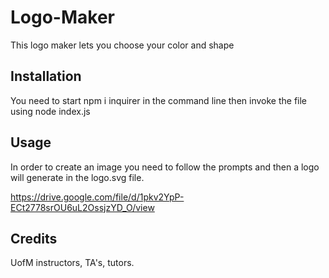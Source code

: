 # Logo-Maker
This logo maker lets you choose your color and shape

## Installation 
You need to start npm i inquirer in the command line then invoke the file using node index.js

## Usage 
In order to create an image you need to follow the prompts and then a logo will generate in the logo.svg file. 

https://drive.google.com/file/d/1pkv2YpP-ECt2778srOU6uL2OssjzYD_O/view

## Credits
UofM instructors, TA's, tutors. 